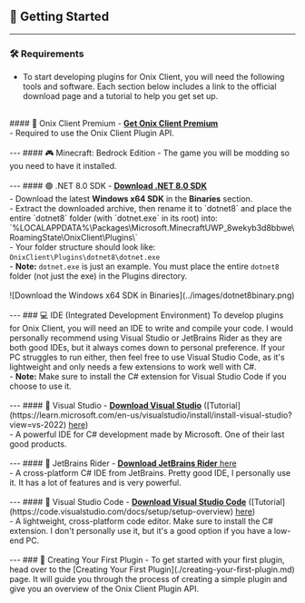 ## 🚀 Getting Started
---
### 🛠️ Requirements
- To start developing plugins for Onix Client, you will need the following tools and software. Each section below includes a link to the official download page and a tutorial to help you get set up.<br>
<br>
#### 💎 Onix Client Premium
- <a href="https://onixclient.com/buy" target="_blank"><strong>Get Onix Client Premium</strong></a><br>
- Required to use the Onix Client Plugin API.<br>
<br>
---
#### 🎮 Minecraft: Bedrock Edition
- The game you will be modding so you need to have it installed.<br>
<br>
---
#### 🟣 .NET 8.0 SDK
- <a href="https://dotnet.microsoft.com/en-us/download/dotnet/8.0" target="_blank"><strong>Download .NET 8.0 SDK</strong></a><br>
    - Download the latest <strong>Windows x64 SDK</strong> in the <strong>Binaries</strong> section.<br>
    - Extract the downloaded archive, then rename it to `dotnet8` and place the entire `dotnet8` folder (with `dotnet.exe` in its root) into:<br>`%LOCALAPPDATA%\Packages\Microsoft.MinecraftUWP_8wekyb3d8bbwe\RoamingState\OnixClient\Plugins\`<br>
    - Your folder structure should look like:<br><code>OnixClient\Plugins\dotnet8\dotnet.exe</code><br>
    - <strong>Note:</strong> <code>dotnet.exe</code> is just an example. You must place the entire <code>dotnet8</code> folder (not just the exe) in the Plugins directory.<br>
<br>
![Download the Windows x64 SDK in Binaries](../images/dotnet8binary.png)<br>
<br>
---
### 💻 IDE (Integrated Development Environment)
To develop plugins for Onix Client, you will need an IDE to write and compile your code. I would personally recommend using Visual Studio or JetBrains Rider as they are both good IDEs, but it always comes down to personal preference. If your PC struggles to run either, then feel free to use Visual Studio Code, as it's lightweight and only needs a few extensions to work well with C#.<br>
- <strong>Note:</strong> Make sure to install the C# extension for Visual Studio Code if you choose to use it.<br>
<br>
---
#### 🏢 Visual Studio
- <a href="https://visualstudio.microsoft.com/" target="_blank"><strong>Download Visual Studio</strong></a> ([Tutorial](https://learn.microsoft.com/en-us/visualstudio/install/install-visual-studio?view=vs-2022) <a href="https://learn.microsoft.com/en-us/visualstudio/install/install-visual-studio?view=vs-2022" target="_blank">here</a>)<br>
- A powerful IDE for C# development made by Microsoft. One of their last good products.<br>
<br>
---
#### 🦄 JetBrains Rider
- <a href="https://www.jetbrains.com/rider/download/" target="_blank"><strong>Download JetBrains Rider</strong> here</a><br>
- A cross-platform C# IDE from JetBrains. Pretty good IDE, I personally use it. It has a lot of features and is very powerful.<br>
<br>
---
#### 📝 Visual Studio Code
- <a href="https://code.visualstudio.com/" target="_blank"><strong>Download Visual Studio Code</strong></a> ([Tutorial](https://code.visualstudio.com/docs/setup/setup-overview) <a href="https://code.visualstudio.com/docs/setup/setup-overview" target="_blank">here</a>)<br>
- A lightweight, cross-platform code editor. Make sure to install the C# extension. I don't personally use it, but it's a good option if you have a low-end PC.<br>
<br>
---
### 🧩 Creating Your First Plugin
- To get started with your first plugin, head over to the [Creating Your First Plugin](./creating-your-first-plugin.md) page. It will guide you through the process of creating a simple plugin and give you an overview of the Onix Client Plugin API.

